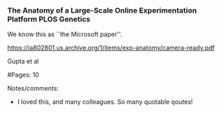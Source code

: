 ### The Anatomy of a Large-Scale Online Experimentation Platform PLOS Genetics

We know this as ``the Microsoft paper''.

https://ia802801.us.archive.org/1/items/exp-anatomy/camera-ready.pdf

Gupta et al

#Pages: 10

Notes/comments:
- I loved this, and many colleagues. So many quotable qoutes!
